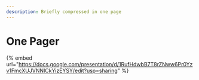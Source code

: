 ```yaml
---
description: Briefly compressed in one page
---
```


# One Pager

{% embed url="https://docs.google.com/presentation/d/1RufHdwbB7T8rZNww6Pr0Yzv1FmcXUJVNNICkYizEYSY/edit?usp=sharing" %}
